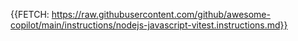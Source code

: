{{FETCH: https://raw.githubusercontent.com/github/awesome-copilot/main/instructions/nodejs-javascript-vitest.instructions.md}}
